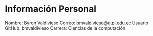 # Información Personal

Nombre: Byron Valdivieso
Correo: bmvaldivieso@utpl.edu.ec
Usuario GitHub: bmvaldivieso
Carrera: Ciencias de la computación


